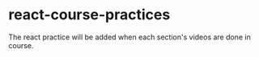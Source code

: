 # react-course-practices
The react practice will be added when each section's videos are done in course.
